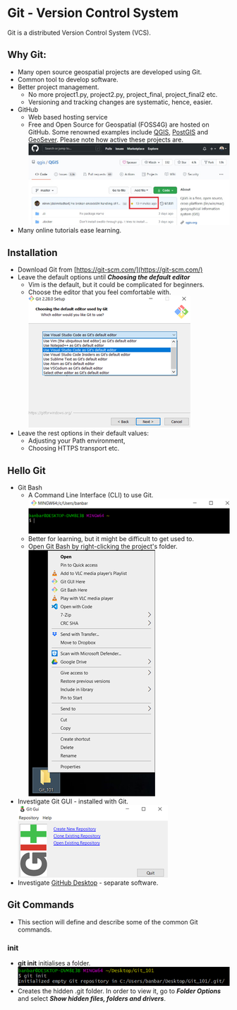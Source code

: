 # Git - Version Control System
Git is a distributed Version Control System (VCS). 

## Why Git:
* Many open source geospatial projects are developed using Git.
* Common tool to develop software.
* Better project management.
   * No more project1.py, project2.py, project_final, project_final2 etc.
   * Versioning and tracking changes are systematic, hence, easier.
* GitHub
   * Web based hosting service
   * Free and Open Source for Geospatial (FOSS4G) are hosted on GitHub. Some renowned examples include  [QGIS](https://github.com/qgis), [PostGIS](https://github.com/postgis/postgis) and [GeoSever](https://github.com/geoserver/geoserver). Please note how active these projects are.
![](img/active_project_QGIS.jpg)
* Many online tutorials ease learning.

## Installation
* Download Git from [https://git-scm.com/](https://git-scm.com/)
* Leave the default options until ***Choosing the default editor***
   * Vim is the default, but it could be complicated for beginners.
   * Choose the editor that you feel comfortable with.
   ![](img/editors_of_git.png)
* Leave the rest options in their default values:
   * Adjusting your Path environment,
   * Choosing HTTPS transport etc. 

## Hello Git
* Git Bash 
   * A Command Line Interface (CLI) to use Git.
![](img/git_bash.png)
   * Better for learning, but it might be difficult to get used to.
   * Open Git Bash by right-clicking the project's folder.
![](img/open_git_bash.png)
* Investigate Git GUI - installed with Git.
![](img/git_gui.png)
* Investigate [GitHub Desktop](https://desktop.github.com/) - separate software.

## Git Commands
* This section will define and describe some of the common Git commands.

### init
* **git init** initialises a folder.
![](img/git_init.png)
* Creates the hidden .git folder. In order to view it, go to ***Folder Options*** and select ***Show hidden files, folders and drivers***.




   



 